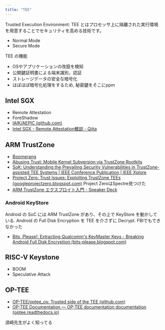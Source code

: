```yaml
---
title: "TEE"
---
```


Trusted Execution Environment: TEE とはプロセッサ上に隔離された実行環境を用意することでセキュリティを高める技術です。
- Normal Mode
- Secure Mode

TEE の機能
- OSやアプリケーションの改竄を検知
- 公開鍵証明書による端末識別，認証
- ストレージデータの安全な暗号化
- ほぼほぼ暗号化処理をするため, 秘密鍵をそこにppm

## Intel SGX
- Remote Attestation
- ForeShadow
- [IAIK/AEPIC (github.com)](https://github.com/IAIK/AEPIC)
- [Intel SGX - Remote Attestation概説 - Qiita](https://qiita.com/Cliffford/items/095b1df450583b4803f2)

## ARM TrustZone
- [Boomerang](https://github.com/ucsb-seclab/boomerang/)
- [Abusing Trust: Mobile Kernel Subversion via TrustZone Rootkits](https://security.inso.tuwien.ac.at/pdfs/woot22-preprint.pdf)
- [SoK: Understanding the Prevailing Security Vulnerabilities in TrustZone-assisted TEE Systems | IEEE Conference Publication | IEEE Xplore](https://ieeexplore.ieee.org/document/9152801)
- [Project Zero: Trust Issues: Exploiting TrustZone TEEs (googleprojectzero.blogspot.com)](https://googleprojectzero.blogspot.com/2017/07/trust-issues-exploiting-trustzone-tees.html)
Project ZeroはSpectre見つけた
- [ARM TrustZone エクスプロイト入門 - Speaker Deck](https://speakerdeck.com/rkx1209/arm-trustzone-ekusupuroitoru-men)

### Android KeyStore
Android の SoC には ARM TrustZone があり、その上で KeyStore を動かしている.
Android の Full Disk Encryption を TEE を介さずに Decrypt.  FBIでもできなかった
- [Bits, Please!: Extracting Qualcomm's KeyMaster Keys - Breaking Android Full Disk Encryption (bits-please.blogspot.com)](http://bits-please.blogspot.com/2016/06/extracting-qualcomms-keymaster-keys.html)

## RISC-V Keystone
- BOOM
- Speculative Attack

## OP-TEE
- [OP-TEE/optee_os: Trusted side of the TEE (github.com)](https://github.com/OP-TEE/optee_os)
- [OP-TEE Documentation — OP-TEE documentation documentation (optee.readthedocs.io)](https://optee.readthedocs.io/en/latest/)

須崎先生がよく知ってる


